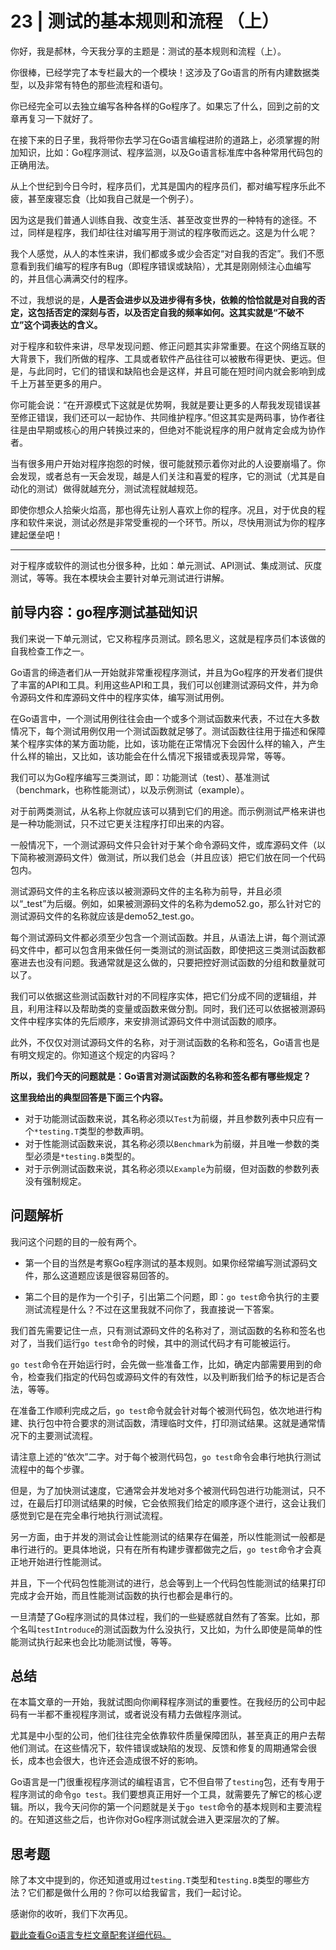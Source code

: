 # 23 | 测试的基本规则和流程 （上）
你好，我是郝林，今天我分享的主题是：测试的基本规则和流程（上）。

你很棒，已经学完了本专栏最大的一个模块！这涉及了Go语言的所有内建数据类型，以及非常有特色的那些流程和语句。

你已经完全可以去独立编写各种各样的Go程序了。如果忘了什么，回到之前的文章再复习一下就好了。

在接下来的日子里，我将带你去学习在Go语言编程进阶的道路上，必须掌握的附加知识，比如：Go程序测试、程序监测，以及Go语言标准库中各种常用代码包的正确用法。

从上个世纪到今日今时，程序员们，尤其是国内的程序员们，都对编写程序乐此不疲，甚至废寝忘食（比如我自己就是一个例子）。

因为这是我们普通人训练自我、改变生活、甚至改变世界的一种特有的途径。不过，同样是程序，我们却往往对编写用于测试的程序敬而远之。这是为什么呢？

我个人感觉，从人的本性来讲，我们都或多或少会否定“对自我的否定”。我们不愿意看到我们编写的程序有Bug（即程序错误或缺陷），尤其是刚刚倾注心血编写的，并且信心满满交付的程序。

不过，我想说的是，**人是否会进步以及进步得有多快，依赖的恰恰就是对自我的否定，这包括否定的深刻与否，以及否定自我的频率如何。这其实就是“不破不立”这个词表达的含义。**

<!-- [[[read_end]]] -->

对于程序和软件来讲，尽早发现问题、修正问题其实非常重要。在这个网络互联的大背景下，我们所做的程序、工具或者软件产品往往可以被散布得更快、更远。但是，与此同时，它们的错误和缺陷也会是这样，并且可能在短时间内就会影响到成千上万甚至更多的用户。

你可能会说：“在开源模式下这就是优势啊，我就是要让更多的人帮我发现错误甚至修正错误，我们还可以一起协作、共同维护程序。”但这其实是两码事，协作者往往是由早期或核心的用户转换过来的，但绝对不能说程序的用户就肯定会成为协作者。

当有很多用户开始对程序抱怨的时候，很可能就预示着你对此的人设要崩塌了。你会发现，或者总有一天会发现，越是人们关注和喜爱的程序，它的测试（尤其是自动化的测试）做得就越充分，测试流程就越规范。

即使你想众人拾柴火焰高，那也得先让别人喜欢上你的程序。况且，对于优良的程序和软件来说，测试必然是非常受重视的一个环节。所以，尽快用测试为你的程序建起堡垒吧！

* * *

对于程序或软件的测试也分很多种，比如：单元测试、API测试、集成测试、灰度测试，等等。我在本模块会主要针对单元测试进行讲解。

## 前导内容：go程序测试基础知识

我们来说一下单元测试，它又称程序员测试。顾名思义，这就是程序员们本该做的自我检查工作之一。

Go语言的缔造者们从一开始就非常重视程序测试，并且为Go程序的开发者们提供了丰富的API和工具。利用这些API和工具，我们可以创建测试源码文件，并为命令源码文件和库源码文件中的程序实体，编写测试用例。

在Go语言中，一个测试用例往往会由一个或多个测试函数来代表，不过在大多数情况下，每个测试用例仅用一个测试函数就足够了。测试函数往往用于描述和保障某个程序实体的某方面功能，比如，该功能在正常情况下会因什么样的输入，产生什么样的输出，又比如，该功能会在什么情况下报错或表现异常，等等。

我们可以为Go程序编写三类测试，即：功能测试（test）、基准测试（benchmark，也称性能测试），以及示例测试（example）。

对于前两类测试，从名称上你就应该可以猜到它们的用途。而示例测试严格来讲也是一种功能测试，只不过它更关注程序打印出来的内容。

一般情况下，一个测试源码文件只会针对于某个命令源码文件，或库源码文件（以下简称被测源码文件）做测试，所以我们总会（并且应该）把它们放在同一个代码包内。

测试源码文件的主名称应该以被测源码文件的主名称为前导，并且必须以“\_test”为后缀。例如，如果被测源码文件的名称为demo52.go，那么针对它的测试源码文件的名称就应该是demo52\_test.go。

每个测试源码文件都必须至少包含一个测试函数。并且，从语法上讲，每个测试源码文件中，都可以包含用来做任何一类测试的测试函数，即使把这三类测试函数都塞进去也没有问题。我通常就是这么做的，只要把控好测试函数的分组和数量就可以了。

我们可以依据这些测试函数针对的不同程序实体，把它们分成不同的逻辑组，并且，利用注释以及帮助类的变量或函数来做分割。同时，我们还可以依据被测源码文件中程序实体的先后顺序，来安排测试源码文件中测试函数的顺序。

此外，不仅仅对测试源码文件的名称，对于测试函数的名称和签名，Go语言也是有明文规定的。你知道这个规定的内容吗？

**所以，我们今天的问题就是：Go语言对测试函数的名称和签名都有哪些规定？**

**这里我给出的典型回答是下面三个内容。**

* 对于功能测试函数来说，其名称必须以`Test`为前缀，并且参数列表中只应有一个`*testing.T`类型的参数声明。
* 对于性能测试函数来说，其名称必须以`Benchmark`为前缀，并且唯一参数的类型必须是`*testing.B`类型的。
* 对于示例测试函数来说，其名称必须以`Example`为前缀，但对函数的参数列表没有强制规定。

## 问题解析

我问这个问题的目的一般有两个。

* 第一个目的当然是考察Go程序测试的基本规则。如果你经常编写测试源码文件，那么这道题应该是很容易回答的。

* 第二个目的是作为一个引子，引出第二个问题，即：`go test`命令执行的主要测试流程是什么？不过在这里我就不问你了，我直接说一下答案。

我们首先需要记住一点，只有测试源码文件的名称对了，测试函数的名称和签名也对了，当我们运行`go test`命令的时候，其中的测试代码才有可能被运行。

`go test`命令在开始运行时，会先做一些准备工作，比如，确定内部需要用到的命令，检查我们指定的代码包或源码文件的有效性，以及判断我们给予的标记是否合法，等等。

在准备工作顺利完成之后，`go test`命令就会针对每个被测代码包，依次地进行构建、执行包中符合要求的测试函数，清理临时文件，打印测试结果。这就是通常情况下的主要测试流程。

请注意上述的“依次”二字。对于每个被测代码包，`go test`命令会串行地执行测试流程中的每个步骤。

但是，为了加快测试速度，它通常会并发地对多个被测代码包进行功能测试，只不过，在最后打印测试结果的时候，它会依照我们给定的顺序逐个进行，这会让我们感觉到它是在完全串行地执行测试流程。

另一方面，由于并发的测试会让性能测试的结果存在偏差，所以性能测试一般都是串行进行的。更具体地说，只有在所有构建步骤都做完之后，`go test`命令才会真正地开始进行性能测试。

并且，下一个代码包性能测试的进行，总会等到上一个代码包性能测试的结果打印完成才会开始，而且性能测试函数的执行也都会是串行的。

一旦清楚了Go程序测试的具体过程，我们的一些疑惑就自然有了答案。比如，那个名叫`testIntroduce`的测试函数为什么没执行，又比如，为什么即使是简单的性能测试执行起来也会比功能测试慢，等等。

## 总结

在本篇文章的一开始，我就试图向你阐释程序测试的重要性。在我经历的公司中起码有一半都不重视程序测试，或者说没有精力去做程序测试。

尤其是中小型的公司，他们往往完全依靠软件质量保障团队，甚至真正的用户去帮他们测试。在这些情况下，软件错误或缺陷的发现、反馈和修复的周期通常会很长，成本也会很大，也许还会造成很不好的影响。

Go语言是一门很重视程序测试的编程语言，它不但自带了`testing`包，还有专用于程序测试的命令`go test`。我们要想真正用好一个工具，就需要先了解它的核心逻辑。所以，我今天问你的第一个问题就是关于`go test`命令的基本规则和主要流程的。在知道这些之后，也许你对Go程序测试就会进入更深层次的了解。

## 思考题

除了本文中提到的，你还知道或用过`testing.T`类型和`testing.B`类型的哪些方法？它们都是做什么用的？你可以给我留言，我们一起讨论。

感谢你的收听，我们下次再见。

[戳此查看Go语言专栏文章配套详细代码。](https://github.com/hyper0x/Golang_Puzzlers)